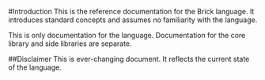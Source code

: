 #Introduction
This is the reference documentation for the Brick language. It introduces standard concepts and assumes no familiarity with the language.

This is only documentation for the language. Documentation for the core library and side libraries are separate.

##Disclaimer
This is ever-changing document. It reflects the current state of the language.
